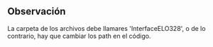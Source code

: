 ## Observación

La carpeta de los archivos debe llamares 'InterfaceELO328', o de lo contrario, hay que cambiar los path en el código.
